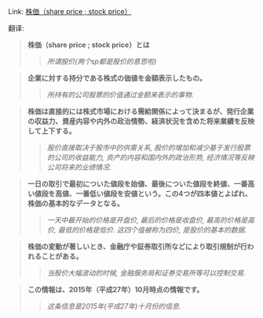 Link: [株価（share price ; stock price）](https://www.shiruporuto.jp/public/data/vocabulary/yogo/k/kabuka.html)

翻译:
> **株価（share price ; stock price）とは**
>> *所谓股价(两个sp都是股价的意思啦)*

> **企業に対する持分である株式の価値を金額表示したもの。**
>> *所持有的公司股票的价值通过金额来表示的事物.*

> **株価は直接的には株式市場における需給関係によって決まるが、発行企業の収益力、資産内容や内外の政治情勢、経済状況を含めた将来業績を反映して上下する。**
>> *股价直接取决于股市中的供需关系, 股价的增加和减少基于发行股票的公司的收益能力, 资产的内容和国内外的政治形势, 经济情况等反映公司将来的业绩情况.*

> **一日の取引で最初についた値段を始値、最後についた値段を終値、一番高い値段を高値、一番低い値段を安値という。この4つが四本値とよばれ、株価の基本的なデータとなる。**
>> *一天中最开始的价格是开盘价, 最后的价格是收盘价, 最高的价格是高价, 最低的价格是低价. 这四个值被称为四价, 是股价的基本的数据.*

> **株価の変動が著しいとき、金融庁や証券取引所などにより取引規制が行われることがある。**
>> *当股价大幅波动的时候, 金融服务局和证券交易所等可以控制交易.*

> **この情報は、2015年（平成27年）10月時点の情報です。**
>> *这条信息是2015年(平成27年)十月份的信息.*